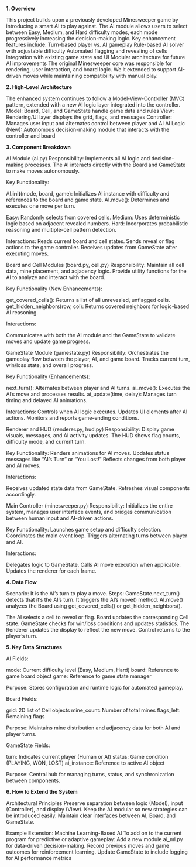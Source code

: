 **1. Overview**  

This project builds upon a previously developed Minesweeper game by introducing a smart AI to play against. The AI module allows users to select between Easy, Medium, and Hard difficulty modes, each mode progressively increasing the decision-making logic.
Key enhancement features include:
Turn-based player vs. AI gameplay
Rule-based AI solver with adjustable difficulty
Automated flagging and revealing of cells
Integration with existing game state and UI
Modular architecture for future AI improvements
The original Minesweeper core was responsible for rendering, user interaction, and board logic. We it extended to support AI-driven moves while maintaining compatibility with manual play.

**2. High-Level Architecture**  

The enhanced system continues to follow a Model-View-Controller (MVC) pattern, extended with a new AI logic layer integrated into the controller.
Model: Board, Cell, and GameState handle game data and rules
View: Rendering/UI layer displays the grid, flags, and messages
Controller: Manages user input and alternates control between player and AI
AI Logic (New): Autonomous decision-making module that interacts with the controller and board

**3. Component Breakdown**  

AI Module (ai.py)
Responsibility:
 Implements all AI logic and decision-making processes. The AI interacts directly with the Board and GameState to make moves autonomously.


Key Functionality:

AI.__init__(mode, board, game): Initializes AI instance with difficulty and references to the board and game state.
AI.move(): Determines and executes one move per turn.


Easy: Randomly selects from covered cells.
Medium: Uses deterministic logic based on adjacent revealed numbers.
Hard: Incorporates probabilistic reasoning and multiple-cell pattern detection.


Interactions:
Reads current board and cell states.
Sends reveal or flag actions to the game controller.
Receives updates from GameState after executing moves.

Board and Cell Modules (board.py, cell.py)
Responsibility:
 Maintain all cell data, mine placement, and adjacency logic. Provide utility functions for the AI to analyze and interact with the board.


Key Functionality (New Enhancements):


get_covered_cells(): Returns a list of all unrevealed, unflagged cells.
get_hidden_neighbors(row, col): Returns covered neighbors for logic-based AI reasoning.


Interactions:

Communicates with both the AI module and the GameState to validate moves and update game progress.

GameState Module (gamestate.py)
Responsibility:
 Orchestrates the gameplay flow between the player, AI, and game board. Tracks current turn, win/loss state, and overall progress.


Key Functionality (Enhancements):


next_turn(): Alternates between player and AI turns.
ai_move(): Executes the AI’s move and processes results.
ai_update(time, delay): Manages turn timing and delayed AI animations.


Interactions:
Controls when AI logic executes.
Updates UI elements after AI actions.
Monitors and reports game-ending conditions.

Renderer and HUD (renderer.py, hud.py)
Responsibility:
 Display game visuals, messages, and AI activity updates. The HUD shows flag counts, difficulty mode, and current turn.


Key Functionality:
Renders animations for AI moves.
Updates status messages like “AI’s Turn” or “You Lost!”
Reflects changes from both player and AI moves.


Interactions:

Receives updated state data from GameState.
Refreshes visual components accordingly.

Main Controller (minesweeper.py)
Responsibility:
 Initializes the entire system, manages user interface events, and bridges communication between human input and AI-driven actions.


Key Functionality:
Launches game setup and difficulty selection.
Coordinates the main event loop.
Triggers alternating turns between player and AI.


Interactions:

Delegates logic to GameState.
Calls AI move execution when applicable.
Updates the renderer for each frame.

**4. Data Flow**  

Scenario: It is the AI’s turn to play a move.
Steps:
GameState.next_turn() detects that it’s the AI’s turn.
It triggers the AI’s move() method.
AI.move() analyzes the Board using get_covered_cells() or get_hidden_neighbors().


The AI selects a cell to reveal or flag.
Board updates the corresponding Cell state.
GameState checks for win/loss conditions and updates statistics.
The Renderer updates the display to reflect the new move.
Control returns to the player’s turn.

**5. Key Data Structures**  

AI
Fields:

mode: Current difficulty level (Easy, Medium, Hard)
board: Reference to game board object
game: Reference to game state manager


Purpose: Stores configuration and runtime logic for automated gameplay.


Board
Fields:

grid: 2D list of Cell objects
mine_count: Number of total mines
flags_left: Remaining flags


Purpose: Maintains mine distribution and adjacency data for both AI and player turns.

GameState
Fields:


turn: Indicates current player (Human or AI)
status: Game condition (PLAYING, WON, LOST)
ai_instance: Reference to active AI object


Purpose: Central hub for managing turns, status, and synchronization between components.

**6. How to Extend the System**  

Architectural Principles
Preserve separation between logic (Model), input (Controller), and display (View).
Keep the AI modular so new strategies can be introduced easily.
Maintain clear interfaces between AI, Board, and GameState.


Example Extension: Machine Learning-Based AI
To add on to the current program for predictive or adaptive gameplay:
Add a new module ai_ml.py for data-driven decision-making.
Record previous moves and game outcomes for reinforcement learning.
Update GameState to include logging for AI performance metrics

